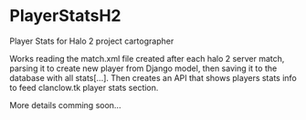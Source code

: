 # PlayerStatsH2
Player Stats for Halo 2 project cartographer

Works reading the match.xml file created after each halo 2 server match, parsing it to create new player from Django model, then saving it to the database with all stats[...].
Then creates an API that shows players stats info to feed clanclow.tk player stats section.

More details comming soon...
